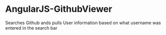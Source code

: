 # AngularJS-GithubViewer
Searches Github ands pulls User information based on what username was entered in the search bar
